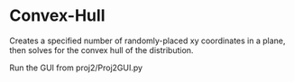 # Convex-Hull

Creates a specified number of randomly-placed xy coordinates in a plane, then solves for the convex hull of the distribution.

Run the GUI from proj2/Proj2GUI.py
